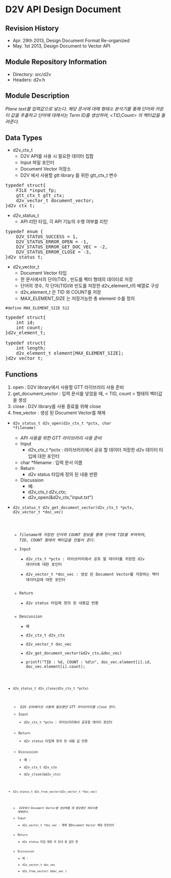 D2V API Design Document
=======================

Revision History
----------------
- Apr. 29th 2013, Design Document Format Re-organized
- May. 1st 2013, Design Document to Vector API


Module Repository Information
-----------------------------
- Directory: src/d2v
- Headers: d2v.h


Module Description
------------------
<i>Plane text를 입력값으로 넣는다. 해당 문서에 대해 형태소 분석기를 통해 단어와 카운터 값을 추출하고 단어에 대해서는 Term ID를 생성하여, <TID,Count> 의 벡터값을 돌려준다.</i>

Data Types
----------
- d2v_ctx_t
	- D2V API를 사용 시 필요한 데이터 집합
	- Input 파일 포인터
	- Document Vector 저장소
	- D2V 에서 사용할 gtt library 를 위한 gtt_ctx_t 변수

<pre>
typedef struct{
	FILE *input_fp;
	gtt_ctx_t gtt_ctx;
	d2v_vector_t document_vector;
}d2v_ctx_t;
</pre>

- d2v_status_t
	- API 리턴 타입,  각 API 기능의 수행 여부를 리턴

<pre>
typedef enum {
	D2V_STATUS_SUCCESS = 1,
	D2V_STATUS_ERROR_OPEN = -1,
	D2V_STATUS_ERROR_GET_DOC_VEC = -2,
	D2V_STATUS_ERROR_CLOSE = -3,
}d2v_status_t;
</pre>


- d2v_vector_t 
	- Document Vector 타입
	- 한 문서에서의 단어(TID) , 빈도를 벡터 형태의 데이터로 저장
	- 단어의 갯수, 각 단어(TID)와 빈도를 저장한 d2v_element_t의 배열로 구성
	- d2v_element_t 은 TID 와 COUNT를 저장
	- MAX_ELEMENT_SIZE 는 저장가능한 총 element 수를 정의

<code>#define MAX_ELEMENT_SIZE 512</code>

<pre>
typedef struct{
	int id;
	int count;
}d2v_element_t;

typedef struct{
	int length;
	d2v_element_t element[MAX_ELEMENT_SIZE];
}d2v_vector_t;
</pre>

Functions
---------

1. open : D2V library에서 사용할 GTT 라이브러리 사용 준비
2. get_document_vector : 입력 문서를 넣었을 때, < TID, count > 형태의 벡터값을 생성
3. close : D2V library를 사용 종료를 위해 close
4. free_vector : 생성 된 Document Vector를 해제

- <code>d2v_status_t d2v_open(d2v_ctx_t *pctx, char *filename)</code>
    - <i>API 사용을 위한 GTT 라이브러리 사용 준비</i>
    - Input
    	- d2v_ctx_t *pctx : 라이브러리에서 공유 할 데이터 저장한 d2v 데이터 타입에 대한 포인터
	- char *filename : 입력 문서 이름
    - Return
    	- d2v status 타입에 정의 된 내용 반환
    - Discussion
    	- 예:
    	- d2v_ctx_t d2v_ctx;
    	- d2v_open(&d2v_ctx,"input.txt")


- <code>d2v_status_t d2v_get_document_vector(d2v_ctx_t *pctx, d2v_vector_t *doc_vec)
	- <i>filename에 저장된 단어와 COUNT 정보를 통해 단어에 TID를 부여하여, TID, COUNT 형태의 벡터값을 만들어 준다. </i>
	- Input
		- d2v_ctx_t *pctx : 라이브러리에서 공유 할 데이터를 저장한 d2v 데이터에 대한 포인터
		- d2v_vector_t *doc_vec : 생성 된 Document Vector를 저장하는 백터 데이터값에 대한 포인터
	- Return
		- d2v status 타입에 정의 된 내용값 반환
	- Descussion
		- 예
		- d2v_ctx_t d2v_ctx
		- d2v_vector_t doc_vec
		- d2v_get_document_vector(&d2v_ctx,&doc_vec)
		- printf("TID : %d, COUNT : %d\n",
				doc_vec.element[i].id,
				doc_vec.element[i].count);

- <code>d2v_status_t d2v_close(d2v_ctx_t *pctx)
	- <i> D2V 오버레이션 사용에 필요했던 GTT 라이브러리를 close 한다. </i>
	- Input
		- d2v_ctx_t *pctx : 라이브러리에서 공유할 데이터 포인터
	- Return
		- d2v status 타입에 정의 된 내용 값 반환
	- Discussion
		- 예 :
		- d2v_ctx_t d2v_ctx
		- d2v_close(&d2v_ctx)

- <code>d2v_status_t d2v_free_vector(d2v_vector_t *doc_vec)
	- <i> D2V에서 Document Vector를 생성해줄 때 할당했던 메모리를 해제한다. </i> 
	- Input
		- d2v_vector_t *doc_vec : 해제 할Document Vector 에대 한포인터
	- Return
		- d2v status 타입 에정 의 된내 용 값반 환
	- Discussion
		-  예 :
		- d2v_vector_t doc_vec
		- d2v_free_vector( &doc_vec )
